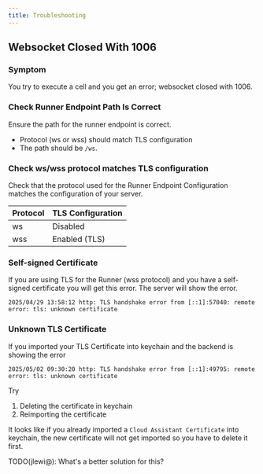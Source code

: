 ```yaml
---
title: Troubleshooting
---
```


## Websocket Closed With 1006

### Symptom

You try to execute a cell and you get an error; websocket closed with 1006.

### Check Runner Endpoint Path Is Correct

Ensure the path for the runner endpoint is correct.

* Protocol (ws or wss) should match TLS configuration
* The path should be `/ws`.

### Check ws/wss protocol matches TLS configuration

Check that the protocol used for the Runner Endpoint Configuration matches the configuration of your server.

|Protocol | TLS Configuration              |
|---------|--------------------------------|
ws     | Disabled | Not secure (no TLS) |
wss    | Enabled (TLS)                 |


### Self-signed Certificate

If you are using TLS for the Runner (wss protocol) and you have a self-signed certificate you will get this error.
The server will show the error.

```plaintext
2025/04/29 13:58:12 http: TLS handshake error from [::1]:57040: remote error: tls: unknown certificate
```

### Unknown TLS Certificate

If you imported your TLS Certificate into keychain and the backend is showing the error

```
2025/05/02 09:30:20 http: TLS handshake error from [::1]:49795: remote error: tls: unknown certificate
```

Try

1. Deleting the certificate in keychain
1. Reimporting the certificate

It looks like if you already imported a `Cloud Assistant Certificate` into keychain, the new certificate will not
get imported so you have to delete it first.

TODO(jlewi@): What's a better solution for this?
